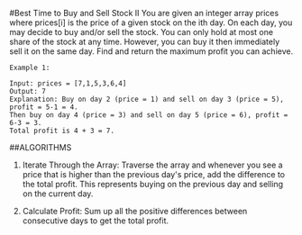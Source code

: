 #Best Time to Buy and Sell Stock II
You are given an integer array prices where prices[i] is the price of a given stock on the ith day.
On each day, you may decide to buy and/or sell the stock. You can only hold at most one share of the stock at any time. 
However, you can buy it then immediately sell it on the same day.
Find and return the maximum profit you can achieve.

```
Example 1:

Input: prices = [7,1,5,3,6,4]
Output: 7
Explanation: Buy on day 2 (price = 1) and sell on day 3 (price = 5), profit = 5-1 = 4.
Then buy on day 4 (price = 3) and sell on day 5 (price = 6), profit = 6-3 = 3.
Total profit is 4 + 3 = 7.
```

##ALGORITHMS
1. Iterate Through the Array:
Traverse the array and whenever you see a price that is higher than the previous day's price, add the difference to the total profit. This represents buying on the previous day and selling on the current day.

2. Calculate Profit:
Sum up all the positive differences between consecutive days to get the total profit.


